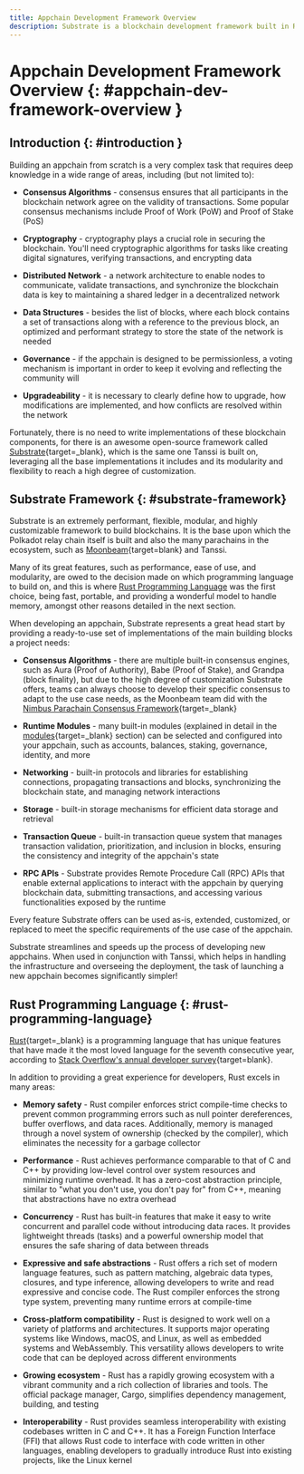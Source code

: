 ```yaml
---
title: Appchain Development Framework Overview
description: Substrate is a blockchain development framework built in Rust Programming Language that streamlines and speeds up the process of developing new appchains.
---
```


# Appchain Development Framework Overview {: #appchain-dev-framework-overview }

## Introduction {: #introduction }

Building an appchain from scratch is a very complex task that requires deep knowledge in a wide range of areas, including (but not limited to):

- **Consensus Algorithms** - consensus ensures that all participants in the blockchain network agree on the validity of transactions. Some popular consensus mechanisms include Proof of Work (PoW) and Proof of Stake (PoS)

- **Cryptography** - cryptography plays a crucial role in securing the blockchain. You'll need cryptographic algorithms for tasks like creating digital signatures, verifying transactions, and encrypting data

- **Distributed Network** - a network architecture to enable nodes to communicate, validate transactions, and synchronize the blockchain data is key to maintaining a shared ledger in a decentralized network

- **Data Structures** - besides the list of blocks, where each block contains a set of transactions along with a reference to the previous block, an optimized and performant strategy to store the state of the network is needed

- **Governance** - if the appchain is designed to be permissionless, a voting mechanism is important in order to keep it evolving and reflecting the community will

- **Upgradeability** - it is necessary to clearly define how to upgrade, how modifications are implemented, and how conflicts are resolved within the network

Fortunately, there is no need to write implementations of these blockchain components, for there is an awesome open-source framework called [Substrate](https://substrate.io/){target=\_blank}, which is the same one Tanssi is built on, leveraging all the base implementations it includes and its modularity and flexibility to reach a high degree of customization.

## Substrate Framework {: #substrate-framework}

Substrate is an extremely performant, flexible, modular, and highly customizable framework to build blockchains. It is the base upon which the Polkadot relay chain itself is built and also the many parachains in the ecosystem, such as [Moonbeam](https://moonbeam.network/){target=blank} and Tanssi.

Many of its great features, such as performance, ease of use, and modularity, are owed to the decision made on which programming language to build on, and this is where [Rust Programming Language](#rust-programming-language) was the first choice, being fast, portable, and providing a wonderful model to handle memory, amongst other reasons detailed in the next section.

When developing an appchain, Substrate represents a great head start by providing a ready-to-use set of implementations of the main building blocks a project needs:

- **Consensus Algorithms** - there are multiple built-in consensus engines, such as Aura (Proof of Authority), Babe (Proof of Stake), and Grandpa (block finality), but due to the high degree of customization Substrate offers, teams can always choose to develop their specific consensus to adapt to the use case needs, as the Moonbeam team did with the [Nimbus Parachain Consensus Framework](https://docs.moonbeam.network/learn/features/consensus/){target=\_blank}

- **Runtime Modules** - many built-in modules (explained in detail in the [modules](/learn/framework/modules/){target=\_blank} section) can be selected and configured into your appchain, such as accounts, balances, staking, governance, identity, and more

- **Networking** - built-in protocols and libraries for establishing connections, propagating transactions and blocks, synchronizing the blockchain state, and managing network interactions

- **Storage** - built-in storage mechanisms for efficient data storage and retrieval

- **Transaction Queue** - built-in transaction queue system that manages transaction validation, prioritization, and inclusion in blocks, ensuring the consistency and integrity of the appchain's state

- **RPC APIs** - Substrate provides Remote Procedure Call (RPC) APIs that enable external applications to interact with the appchain by querying blockchain data, submitting transactions, and accessing various functionalities exposed by the runtime

Every feature Substrate offers can be used as-is, extended, customized, or replaced to meet the specific requirements of the use case of the appchain.

Substrate streamlines and speeds up the process of developing new appchains. When used in conjunction with Tanssi, which helps in handling the infrastructure and overseeing the deployment, the task of launching a new appchain becomes significantly simpler!

## Rust Programming Language {: #rust-programming-language}

[Rust](https://www.rust-lang.org/){target=\_blank} is a programming language that has unique features that have made it the most loved language for the seventh consecutive year, according to [Stack Overflow's annual developer survey](https://survey.stackoverflow.co/2022#section-most-loved-dreaded-and-wanted-programming-scripting-and-markup-languages){target=blank}.

In addition to providing a great experience for developers, Rust excels in many areas:

- **Memory safety** - Rust compiler enforces strict compile-time checks to prevent common programming errors such as null pointer dereferences, buffer overflows, and data races. Additionally, memory is managed through a novel system of ownership (checked by the compiler), which eliminates the necessity for a garbage collector

- **Performance** - Rust achieves performance comparable to that of C and C++ by providing low-level control over system resources and minimizing runtime overhead. It has a zero-cost abstraction principle, similar to "what you don't use, you don't pay for" from C++, meaning that abstractions have no extra overhead

- **Concurrency** - Rust has built-in features that make it easy to write concurrent and parallel code without introducing data races. It provides lightweight threads (tasks) and a powerful ownership model that ensures the safe sharing of data between threads

- **Expressive and safe abstractions** - Rust offers a rich set of modern language features, such as pattern matching, algebraic data types, closures, and type inference, allowing developers to write and read expressive and concise code. The Rust compiler enforces the strong type system, preventing many runtime errors at compile-time

- **Cross-platform compatibility** - Rust is designed to work well on a variety of platforms and architectures. It supports major operating systems like Windows, macOS, and Linux, as well as embedded systems and WebAssembly. This versatility allows developers to write code that can be deployed across different environments

- **Growing ecosystem** - Rust has a rapidly growing ecosystem with a vibrant community and a rich collection of libraries and tools. The official package manager, Cargo, simplifies dependency management, building, and testing

- **Interoperability** - Rust provides seamless interoperability with existing codebases written in C and C++. It has a Foreign Function Interface (FFI) that allows Rust code to interface with code written in other languages, enabling developers to gradually introduce Rust into existing projects, like the Linux kernel
